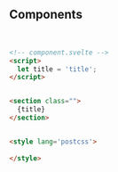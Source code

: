 ## Components

<br>

``` html
<!-- component.svelte -->
<script>
  let title = 'title';
</script>


<section class="">
  {title}
</section>


<style lang='postcss'>
  
</style>
```